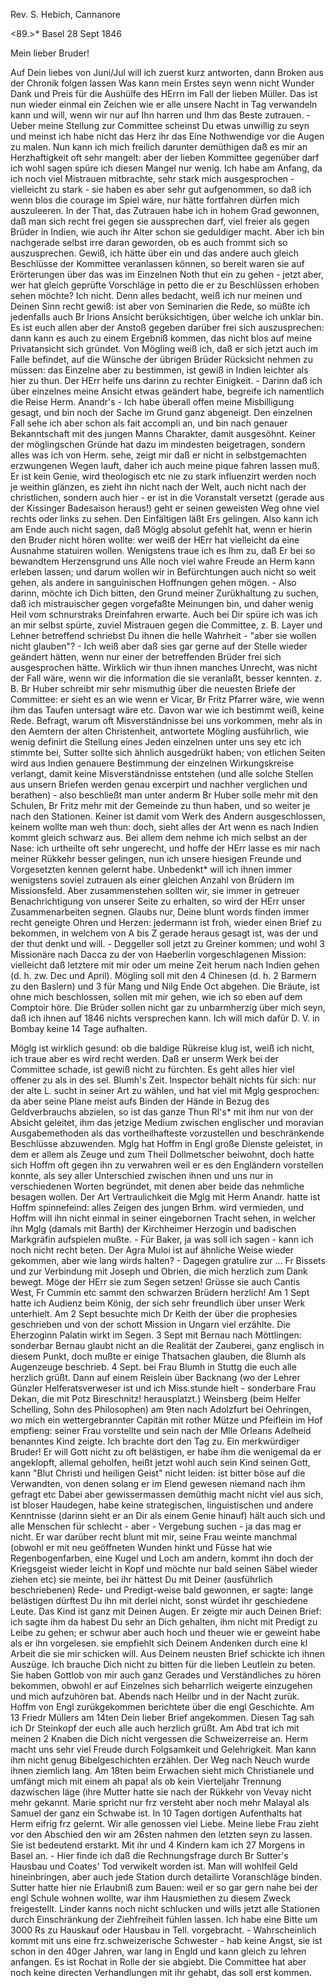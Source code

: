 Rev. S. Hebich, Cannanore

<89.>* Basel 28 Sept 1846

Mein lieber Bruder!

Auf Dein liebes von Juni/Jul will ich zuerst kurz antworten, dann Broken aus der Chronik folgen lassen Was kann mein Erstes seyn wenn nicht Wunder Dank und Preis für die Aushülfe des HErrn im Fall der lieben Müller. Das ist nun wieder einmal ein Zeichen wie er alle unsere Nacht in Tag verwandeln kann und will, wenn wir nur auf Ihn harren und Ihm das Beste zutrauen. - Ueber meine Stellung zur Committee scheinst Du etwas unwillig zu seyn und meinst ich habe nicht das Herz ihr das Eine Nothwendige vor die Augen zu malen. Nun kann ich mich freilich darunter demüthigen daß es mir an Herzhaftigkeit oft sehr mangelt: aber der lieben Kommittee gegenüber darf ich wohl sagen spüre ich diesen Mangel nur wenig. Ich habe am Anfang, da ich noch viel Mistrauen mitbrachte, sehr stark mich ausgesprochen - vielleicht zu stark - sie haben es aber sehr gut aufgenommen, so daß ich wenn blos die courage im Spiel wäre, nur hätte fortfahren dürfen mich auszuleeren. In der That, das Zutrauen habe ich in hohem Grad gewonnen, daß man sich recht frei gegen sie aussprechen darf, viel freier als gegen Brüder in Indien, wie auch ihr Alter schon sie geduldiger macht. Aber ich bin nachgerade selbst irre daran geworden, ob es auch frommt sich so auszusprechen. Gewiß, ich hätte über ein und das andere auch gleich Beschlüsse der Kommittee veranlassen können, so bereit waren sie auf Erörterungen über das was im Einzelnen Noth thut ein zu gehen - jetzt aber, wer hat gleich geprüfte Vorschläge in petto die er zu Beschlüssen erhoben sehen möchte? Ich nicht. Denn alles bedacht, weiß ich nur meinen und Deinen Sinn recht gewiß: ist aber von Seminarien die Rede, so müßte ich jedenfalls auch Br Irions Ansicht berüksichtigen, über welche ich unklar bin. Es ist euch allen aber der Anstoß gegeben darüber frei sich auszusprechen: dann kann es auch zu einem Ergebniß kommen, das nicht blos auf meine Privatansicht sich gründet. Von Mögling weiß ich, daß er sich jetzt auch im Falle befindet, auf die Wünsche der übrigen Brüder Rücksicht nehmen zu müssen: das Einzelne aber zu bestimmen, ist gewiß in Indien leichter als hier zu thun. Der HErr helfe uns darinn zu rechter Einigkeit. - Darinn daß ich über einzelnes meine Ansicht etwas geändert habe, begreife ich namentlich die Reise Herm. Anandr's - Ich habe überall offen meine Misbilligung gesagt, und bin noch der Sache im Grund ganz abgeneigt. Den einzelnen Fall sehe ich aber schon als fait accompli an, und bin nach genauer Bekanntschaft mit des jungen Manns Charakter, damit ausgesöhnt. Keiner der möglingschen Gründe hat dazu im mindesten beigetragen, sondern alles was ich von Herm. sehe, zeigt mir daß er nicht in selbstgemachten erzwungenen Wegen lauft, daher ich auch meine pique fahren lassen muß. Er ist kein Genie, wird theologisch etc nie zu stark influenzirt werden noch je weithin glänzen, es zieht ihn nicht nach der Welt, auch nicht nach der christlichen, sondern auch hier - er ist in die Voranstalt versetzt (gerade aus der Kissinger Badesaison heraus!) geht er seinen geweisten Weg ohne viel rechts oder links zu sehen. Den Einfältigen läßt Ers gelingen. Also kann ich am Ende auch nicht sagen, daß Möglg absolut gefehlt hat, wenn er hierin den Bruder nicht hören wollte: wer weiß der HErr hat vielleicht da eine Ausnahme statuiren wollen. Wenigstens traue ich es Ihm zu, daß Er bei so bewandtem Herzensgrund uns Alle noch viel wahre Freude an Herm kann erleben lassen; und darum wollen wir in Befürchtungen auch nicht so weit gehen, als andere in sanguinischen Hoffnungen gehen mögen. - Also darinn, möchte ich Dich bitten, den Grund meiner Zurükhaltung zu suchen, daß ich mistrauischer gegen vorgefaßte Meinungen bin, und daher wenig Heil vom schnurstraks Dreinfahren erwarte. Auch bei Dir spüre ich was ich an mir selbst spürte, zuviel Mistrauen gegen die Committee, z. B. Layer und Lehner betreffend schriebst Du ihnen die helle Wahrheit - "aber sie wollen nicht glauben"? - Ich weiß aber daß sies gar gerne auf der Stelle wieder geändert hätten, wenn nur einer der betreffenden Brüder frei sich ausgesprochen hätte. Wirklich wir thun ihnen manches Unrecht, was nicht der Fall wäre, wenn wir die information die sie veranlaßt, besser kennten. z. B. Br Huber schreibt mir sehr mismuthig über die neuesten Briefe der Committee: er sieht es an wie wenn er Vicar, Br Fritz Pfarrer wäre, wie wenn ihm das Taufen untersagt wäre etc. Davon war wie ich bestimmt weiß, keine Rede. Befragt, warum oft Misverständnisse bei uns vorkommen, mehr als in den Aemtern der alten Christenheit, antwortete Mögling ausführlich, wie wenig definirt die Stellung eines Jeden einzelnen unter uns sey etc ich stimmte bei, Sutter sollte sich ähnlich ausgedrükt haben; von etlichen Seiten wird aus Indien genauere Bestimmung der einzelnen Wirkungskreise verlangt, damit keine Misverständnisse entstehen (und alle solche Stellen aus unsern Briefen werden genau excerpirt und nachher verglichen und berathen) - also beschließt man unter anderm Br Huber solle mehr mit den Schulen, Br Fritz mehr mit der Gemeinde zu thun haben, und so weiter je nach den Stationen. Keiner ist damit vom Werk des Andern ausgeschlossen, keinem wollte man weh thun: doch, sieht alles der Art wenn es nach Indien kommt gleich schwarz aus. Bei allem dem nehme ich mich selbst an der Nase: ich urtheilte oft sehr ungerecht, und hoffe der HErr lasse es mir nach meiner Rükkehr besser gelingen, nun ich unsere hiesigen Freunde und Vorgesetzten kennen gelernt habe. Unbedenkt<lich>* will ich ihnen immer wenigstens soviel zutrauen als einer gleichen Anzahl von Brüdern im Missionsfeld. Aber zusammenstehen sollten wir, sie immer in getreuer Benachrichtigung von unserer Seite zu erhalten, so wird der HErr unser Zusammenarbeiten segnen. Glaubs nur, Deine blunt words finden immer recht geneigte Ohren und Herzen: jedermann ist froh, wieder einen Brief zu bekommen, in welchem von A bis Z gerade heraus gesagt ist, was der und der thut denkt und will. - Deggeller soll jetzt zu Greiner kommen; und wohl 3 Missionäre nach Dacca zu der von Haeberlin vorgeschlagenen Mission: vielleicht daß letztere mit mir oder um meine Zeit herum nach Indien gehen (d. h. zw. Dec und April). Mögling soll mit den 4 Chinesen (d. h. 2 Barmern zu den Baslern) und 3 für Mang und Nilg Ende Oct abgehen. Die Bräute, ist ohne mich beschlossen, sollen mit mir gehen, wie ich so eben auf dem Comptoir höre. Die Brüder sollen nicht gar zu unbarmherzig über mich seyn, daß ich ihnen auf 1846 nichts versprechen kann. Ich will mich dafür D. V. in Bombay keine 14 Tage aufhalten.

Möglg ist wirklich gesund: ob die baldige Rükreise klug ist, weiß ich nicht, ich traue aber es wird recht werden. Daß er unserm Werk bei der Committee schade, ist gewiß nicht zu fürchten. Es geht alles hier viel offener zu als in des sel. Blumh's Zeit. Inspector behält nichts für sich: nur der alte L. sucht in seiner Art zu wählen, und hat viel mit Mglg gesprochen: da aber seine Plane meist aufs Binden der Hände in Bezug des Geldverbrauchs abzielen, so ist das ganze Thun Rl's* mit ihm nur von der Absicht geleitet, ihm das jetzige Medium zwischen englischer und moravian Ausgabemethoden als das vortheilhafteste vorzustellen und beschränkende Beschlüsse abzuwenden. Mglg hat Hoffm in Engl große Dienste geleistet, in dem er allem als Zeuge und zum Theil Dollmetscher beiwohnt, doch hatte sich Hoffm oft gegen ihn zu verwahren weil er es den Engländern vorstellen konnte, als sey aller Unterschied zwischen ihnen und uns nur in verschiedenen Worten begründet, mit denen aber beide das nehmliche besagen wollen. Der Art Vertraulichkeit die Mglg mit Herm Anandr. hatte ist Hoffm spinnefeind: alles Zeigen des jungen Brhm. wird vermieden, und Hoffm will ihn nicht einmal in seiner eingebornen Tracht sehen, in welcher ihn Mglg (damals mit Barth) der Kirchheimer Herzogin und badischen Markgräfin aufspielen mußte. - Für Baker, ja was soll ich sagen - kann ich noch nicht recht beten. Der Agra Muloi ist auf ähnliche Weise wieder gekommen, aber wie lang wirds halten? - Dagegen gratulire zur  ... Fr Bissets und zur Verbindung mit Joseph und Obrien, die mich herzlich zum Dank bewegt. Möge der HErr sie zum Segen setzen! Grüsse sie auch Cantis West, Fr Cummin etc sammt den schwarzen Brüdern herzlich! 
Am 1 Sept hatte ich Audienz beim König, der sich sehr freundlich über unser Werk unterhielt. Am 2 Sept besuchte mich Dr Keith der über die prophesies geschrieben und von der schott Mission in Ungarn viel erzählte. Die Eherzoginn Palatin wirkt im Segen. 3 Sept mit Bernau nach Möttlingen: sonderbar Bernau glaubt nicht an die Realität der Zauberei, ganz englisch in diesem Punkt, doch mußte er einige Thatsachen glauben, die Blumh als Augenzeuge beschrieb. 4 Sept. bei Frau Blumh in Stuttg die euch alle herzlich grüßt. Dann auf einem Reislein über Backnang (wo der Lehrer Günzler Helferatsverweser ist und ich Miss.stunde hielt - sonderbare Frau Dekan, die mit Potz Bireschnitz! herausplatzt.) Weinsberg (beim Helfer Schelling, Sohn des Philosophen) am 9ten nach Adolzfurt bei Oehringen, wo mich ein wettergebrannter Capitän mit rother Mütze und Pfeiflein im Hof empfieng: seiner Frau vorstellte und sein nach der Mlle Orleans Adelheid benanntes Kind zeigte. Ich brachte dort den Tag zu. Ein merkwürdiger Bruder! Er will Gott nicht zu oft belästigen, er habe ihm die wenigemal da er angeklopft, allemal geholfen, heißt jetzt wohl auch sein Kind seinen Gott, kann "Blut Christi und heiligen Geist" nicht leiden: ist bitter böse auf die Verwandten, von denen solang er im Elend gewesen niemand nach ihm gefragt etc Dabei aber gewissermassen demüthig macht nicht viel aus sich, ist bloser Haudegen, habe keine strategischen, linguistischen und andere Kenntnisse (darinn sieht er an Dir als einem Genie hinauf) hält auch sich und alle Menschen für schlecht - aber - Vergebung suchen - ja das mag er nicht. Er war darüber recht blunt mit mir, seine Frau weinte manchmal (obwohl er mit neu geöffneten Wunden hinkt und Füsse hat wie Regenbogenfarben, eine Kugel und Loch am andern, kommt ihn doch der Kriegsgeist wieder leicht in Kopf und möchte nur bald seinen Säbel wieder ziehen etc) sie meinte, bei ihr hättest Du mit Deiner (ausführlich beschriebenen) Rede- und Predigt-weise bald gewonnen, er sagte: lange belästigen dürftest Du ihn mit derlei nicht, sonst würdet ihr geschiedene Leute. Das Kind ist ganz mit Deinen Augen. Er zeigte mir auch Deinen Brief: ich sagte ihm da habest Du sehr an Dich gehalten, ihm nicht mit Predigt zu Leibe zu gehen; er schwur aber auch hoch und theuer wie er geweint habe als er ihn vorgelesen. sie empfiehlt sich Deinem Andenken durch eine kl Arbeit die sie mir schicken will. Aus Deinem neusten Brief schickte ich ihnen Auszüge. Ich brauche Dich nicht zu bitten für die lieben Leutlein zu beten. Sie haben Gottlob von mir auch ganz Gerades und Verständliches zu hören bekommen, obwohl er auf Einzelnes sich beharrlich weigerte einzugehen und mich aufzuhören bat. Abends nach Heilbr und in der Nacht zurük. Hoffm von Engl zurükgekommen berichtete über die engl Geschichte. Am 13 Friedr Müllers am 14ten Dein lieber Brief angekommen. Diesen Tag sah ich Dr Steinkopf der euch alle auch herzlich grüßt. Am Abd trat ich mit meinen 2 Knaben die Dich nicht vergessen die Schweizerreise an. Herm macht uns sehr viel Freude durch Folgsamkeit und Gelehrigkeit. Man kann ihm nicht genug Bibelgeschichten erzählen. Der Weg nach Neuch wurde ihnen ziemlich lang. Am 18ten beim Erwachen sieht mich Christianele und umfängt mich mit einem ah papa! als ob kein Vierteljahr Trennung dazwischen läge (ihre Mutter hatte sie nach der Rükkehr von Vevay nicht mehr gekannt. Marie spricht nur frz versteht aber noch mehr Malayal als Samuel der ganz ein Schwabe ist. In 10 Tagen dortigen Aufenthalts hat Herm eifrig frz gelernt. Wir alle genossen viel Liebe. Meine liebe Frau zieht vor den Abschied den wir am 26sten nahmen den letzten seyn zu lassen. Sie ist bedeutend erstarkt. Mit ihr und 4 Kindern kam ich 27 Morgens in Basel an. - Hier finde ich daß die Rechnungsfrage durch Br Sutter's Hausbau und Coates' Tod verwikelt worden ist. Man will wohlfeil Geld hineinbringen, aber auch jede Station durch detailirte Voranschläge binden. Sutter hatte hier nie Erlaubniß zum Bauen: weil er so gar gern nahe bei der engl Schule wohnen wollte, war ihm Hausmiethen zu diesem Zweck freigestellt. Linder kanns noch nicht schlucken und wills jetzt alle Stationen durch Einschränkung der Ziehfreiheit fühlen lassen. Ich habe eine Bitte um 3000 Rs zu Hauskauf oder Hausbau in Tell. vorgebracht. - Wahrscheinlich kommt mit uns eine frz.schweizerische Schwester - hab keine Angst, sie ist schon in den 40ger Jahren, war lang in Engld und kann gleich zu lehren anfangen. Es ist Rochat in Rolle der sie abgiebt. Die Committee hat aber noch keine directen Verhandlungen mit ihr gehabt, das soll erst kommen.
